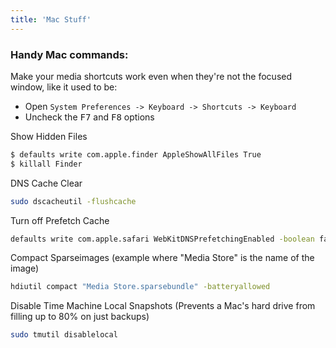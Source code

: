 ```yaml
---
title: 'Mac Stuff'
---
```


### Handy Mac commands:

Make your media shortcuts work even when they're not the focused window, like it used to be:

- Open `System Preferences -> Keyboard -> Shortcuts -> Keyboard`
- Uncheck the <kbd>F7</kbd> and <kbd>F8</kbd> options

Show Hidden Files

```sh
$ defaults write com.apple.finder AppleShowAllFiles True
$ killall Finder
```

DNS Cache Clear

```sh
sudo dscacheutil -flushcache
```

Turn off Prefetch Cache

```sh
defaults write com.apple.safari WebKitDNSPrefetchingEnabled -boolean false
```

Compact Sparseimages (example where "Media Store" is the name of the image)

```sh
hdiutil compact "Media Store.sparsebundle" -batteryallowed
```

Disable Time Machine Local Snapshots (Prevents a Mac's hard drive from filling up to 80% on just backups)
```sh
sudo tmutil disablelocal
```

